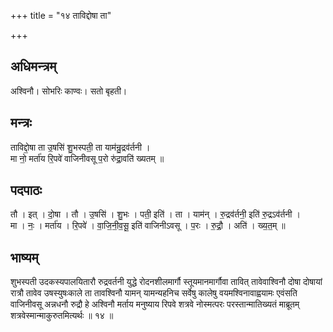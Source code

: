 +++
title = "१४ ताविद्दोषा ता"

+++
## अधिमन्त्रम्
अश्विनौ। सोभरिः काण्वः। सतो बृहती।

## मन्त्रः
ताविद्दो॒षा ता उ॒षसि॑ शु॒भस्पती॒ ता याम॑न्रु॒द्रव॑र्तनी ।  
मा नो॒ मर्ता॑य रि॒पवे॑ वाजिनीवसू प॒रो रु॑द्रा॒वति॑ ख्यतम् ॥

## पदपाठः
तौ । इत् । दो॒षा । तौ । उ॒षसि॑ । शु॒भः । पती॒ इति॑ । ता । याम॑न् । रु॒द्रव॑र्तनी॒ इति॑ रु॒द्रऽव॑र्तनी ।  
मा । नः॒ । मर्ता॑य । रि॒पवे॑ । वा॒जि॒नी॒व॒सू॒ इति॑ वाजिनीऽवसू । प॒रः । रु॒द्रौ॒ । अति॑ । ख्य॒त॒म् ॥

## भाष्यम्
शुभस्पती उदकस्यपालयितारौ रुद्रवर्तनी युद्धे रोदनशीलमार्गौ स्तूयमानमार्गौवा तावित् तावेवाश्विनौ दोषा दोषायां रात्रौ तावेव उषस्युषःकाले ता तावश्विनौ यामन् यामन्यहनिच सर्वेषु कालेषु वयमश्विनावाह्वयामः एवंसति वाजिनीवसू अन्नधनौ रुद्रौ हे अश्विनौ मर्ताय मनुष्याय रिपवे शत्रवे नोस्मत्परः परस्तान्मातिख्यतं माब्रूतम् शत्रवेस्मान्माकुरुतमित्यर्थः ॥ १४ ॥